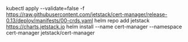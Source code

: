 kubectl apply --validate=false -f https://raw.githubusercontent.com/jetstack/cert-manager/release-0.13/deploy/manifests/00-crds.yaml
helm repo add jetstack https://charts.jetstack.io
helm install --name cert-manager --namespace cert-manager jetstack/cert-manager
